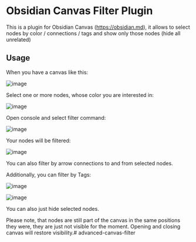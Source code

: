 # Obsidian Canvas Filter Plugin

This is a plugin for Obsidian Canvas (https://obsidian.md), 
it allows to select nodes by color / connections / tags and show 
only those nodes (hide all unrelated)

## Usage

When you have a canvas like this: 

![image](./assets/All-visible.png)

Select one or more nodes, whose color you are interested in:

![image](./assets/Select-color.png)

Open console and select filter command:

![image](./assets/Menu.png)

Your nodes will be filtered: 

![image](./assets/Filtered-color.png)

You can also filter by arrow connections to and from selected nodes.

Additionally, you can filter by Tags:

![image](./assets/Filter-tags.png)

![image](./assets/Filtered-tag.png)

You can also just hide selected nodes. 

Please note, that nodes are still part of the canvas in the same positions they were, they are just not visible for the moment. Opening and closing canvas will restore visibility.#   a d v a n c e d - c a n v a s - f i l t e r  
 